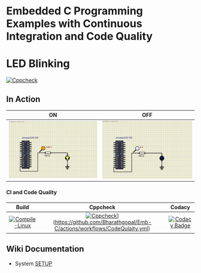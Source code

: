 # Embedded C Programming Examples with Continuous Integration and Code Quality

# LED Blinking 
[![Cppcheck](https://github.com/arunmaurya070/Embedded_activities/actions/workflows/CodeQulaity.yml/badge.svg)](https://github.com/arunmaurya070/Embedded_activities/actions/workflows/CodeQulaity.yml)
## In Action

|ON|OFF|
|:--:|:--:|
|![ON](simulation/ON.png)|![OFF](simulation/OFF.png)|

#### CI and Code Quality

|Build|Cppcheck|Codacy|
|:--:|:--:|:--:|
|[![Compile-Linux](https://github.com/Bharathgopal/Emb-C/actions/workflows/Compile.yml/badge.svg)](https://github.com/Bharathgopal/Emb-C/actions/workflows/Compile.yml)|[![Cppcheck](https://github.com/arunmaurya070/Embedded_activities/actions/workflows/CodeQulaity.yml/badge.svg)](https://github.com/arunmaurya070/Embedded_activities/actions/workflows/CodeQulaity.yml)](https://github.com/Bharathgopal/Emb-C/actions/workflows/CodeQulaity.yml)|[![Codacy Badge](https://app.codacy.com/project/badge/Grade/643b7ca2b2dc4daba1e700c216bb87d9)](https://www.codacy.com/gh/Bharathgopal/Emb-C/dashboard?utm_source=github.com&amp;utm_medium=referral&amp;utm_content=Bharathgopal/Emb-C&amp;utm_campaign=Badge_Grade)|

## Wiki Documentation
* System [SETUP](https://github.com/Bharathgopal/Emb-C/wiki)

